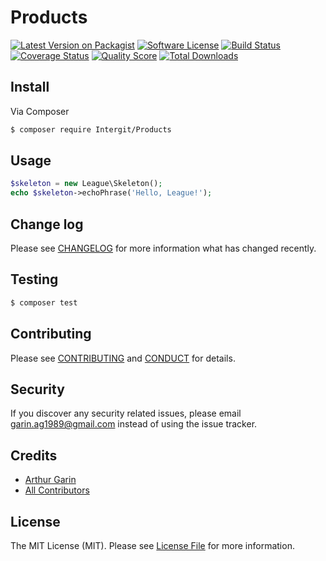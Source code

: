 # Products

[![Latest Version on Packagist][ico-version]][link-packagist]
[![Software License][ico-license]](LICENSE.md)
[![Build Status][ico-travis]][link-travis]
[![Coverage Status][ico-scrutinizer]][link-scrutinizer]
[![Quality Score][ico-code-quality]][link-code-quality]
[![Total Downloads][ico-downloads]][link-downloads]

## Install

Via Composer

``` bash
$ composer require Intergit/Products
```

## Usage

``` php
$skeleton = new League\Skeleton();
echo $skeleton->echoPhrase('Hello, League!');
```

## Change log

Please see [CHANGELOG](CHANGELOG.md) for more information what has changed recently.

## Testing

``` bash
$ composer test
```

## Contributing

Please see [CONTRIBUTING](CONTRIBUTING.md) and [CONDUCT](CONDUCT.md) for details.

## Security

If you discover any security related issues, please email garin.ag1989@gmail.com instead of using the issue tracker.

## Credits

- [Arthur Garin][link-author]
- [All Contributors][link-contributors]

## License

The MIT License (MIT). Please see [License File](LICENSE.md) for more information.

[ico-version]: https://img.shields.io/packagist/v/Intergit/Products.svg?style=flat-square
[ico-license]: https://img.shields.io/badge/license-MIT-brightgreen.svg?style=flat-square
[ico-travis]: https://img.shields.io/travis/Intergit/Products/master.svg?style=flat-square
[ico-scrutinizer]: https://img.shields.io/scrutinizer/coverage/g/Intergit/Products.svg?style=flat-square
[ico-code-quality]: https://img.shields.io/scrutinizer/g/Intergit/Products.svg?style=flat-square
[ico-downloads]: https://img.shields.io/packagist/dt/Intergit/Products.svg?style=flat-square

[link-packagist]: https://packagist.org/packages/Intergit/Products
[link-travis]: https://travis-ci.org/Intergit/Products
[link-scrutinizer]: https://scrutinizer-ci.com/g/Intergit/Products/code-structure
[link-code-quality]: https://scrutinizer-ci.com/g/Intergit/Products
[link-downloads]: https://packagist.org/packages/Intergit/Products
[link-author]: https://github.com/InterGit
[link-contributors]: ../../contributors
